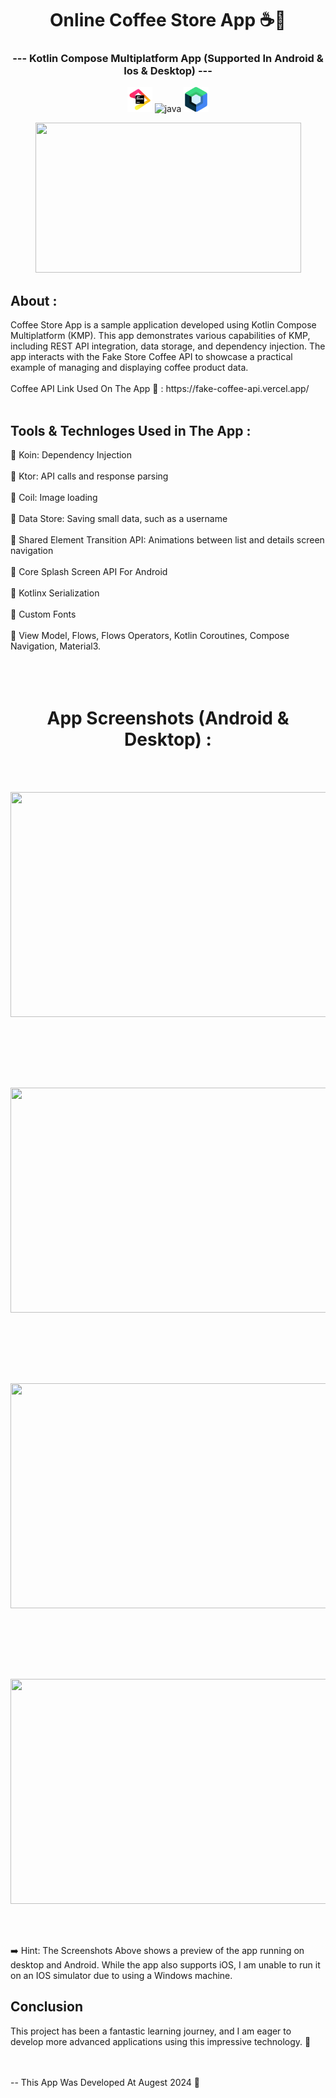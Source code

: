 <h1 align="center">Online Coffee Store App ☕📱</h1>
<h3 align="center" > --- Kotlin Compose Multiplatform App (Supported In Android & Ios & Desktop)  ---</h3>

<p align="center"> <img src="https://github.com/devicons/devicon/blob/master/icons/jetbrains/jetbrains-original.svg" alt="android" width="40" height="40"/> <img src="https://www.vectorlogo.zone/logos/kotlinlang/kotlinlang-icon.svg" alt="java" width="40" height="40"/> <img src="https://github.com/devicons/devicon/blob/master/icons/jetpackcompose/jetpackcompose-original.svg" alt="opencv" width="40" height="40"/>
  
<p align="center">
  <img src="https://github.com/user-attachments/assets/82fd98ab-6537-4ee5-8a31-0b1c30bfc30d" width="425" height="240">
</p>




<h2 align="left">About :</h2>
Coffee Store App is a sample application developed using Kotlin Compose Multiplatform (KMP). This app demonstrates various capabilities of KMP, including REST API integration, data storage, and dependency injection. The app interacts with the Fake Store Coffee API to showcase a practical example of managing and displaying coffee product data.
<br></br>
Coffee API Link Used On The App 🔗 : https://fake-coffee-api.vercel.app/
<br></br>

<h2 align="left">Tools & Technloges Used in The App : </h2>

🌟 Koin: Dependency Injection<br></br>
🌟 Ktor: API calls and response parsing<br></br>
🌟 Coil: Image loading<br></br>
🌟 Data Store: Saving small data, such as a username<br></br>
🌟 Shared Element Transition API: Animations between list and details screen navigation<br></br>
🌟 Core Splash Screen API For Android<br></br>
🌟 Kotlinx Serialization<br></br>
🌟 Custom Fonts<br></br>
🌟 View Model, Flows, Flows Operators, Kotlin Coroutines, Compose Navigation, Material3.<br></br>
<br></br>
<h1 align="center">App Screenshots (Android & Desktop) : </h1>

<br></br>
<p align="center">
  <img src="https://github.com/user-attachments/assets/acc27473-5289-4287-b4ef-13ef1c232f35" width="640" height="360">
</p>
<br></br>

<br></br>
<p align="center">
  <img src="https://github.com/user-attachments/assets/61381cf2-b2b0-4377-8fad-0ced25d7723d" width="640" height="360">
</p>
<br></br>

<br></br>
<p align="center">
  <img src="https://github.com/user-attachments/assets/9a9cc464-9647-46f0-ad1f-e82d692355e2" width="640" height="360">
</p>
<br></br>

<br></br>
<p align="center">
  <img src="https://github.com/user-attachments/assets/f2f4d622-8fdc-481d-a6df-84c6b62acc95" width="640" height="360">
</p>
<br></br>

➡️ Hint: The Screenshots Above shows a preview of the app running on desktop and Android. While the app also supports iOS, I am unable to run it on an IOS simulator due to using a Windows machine.

<h2 align="left">Conclusion</h2>
This project has been a fantastic learning journey, and I am eager to develop more advanced applications using this impressive technology. 🤩

<br></br>
-- This App Was Developed At Augest 2024 📅
<br></br>


